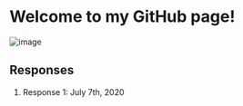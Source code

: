 # Welcome to my GitHub page!
![image](https://github.com/annetteclopezdavila/Annette-s-Responses/issues/1#issue-653558464)
## Responses
1. Response 1: July 7th, 2020
